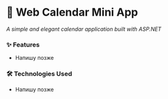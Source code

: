 # 📅 Web Calendar Mini App
*A simple and elegant calendar application built with ASP.NET*
### ✨ Features
 - Напишу позже
### 🛠️ Technologies Used
 - Напишу позже
